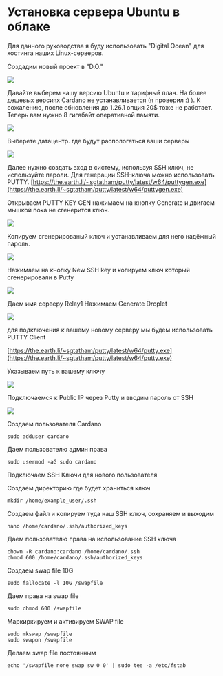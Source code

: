 # Установка сервера Ubuntu в облаке

Для данного руководства я буду использовать "Digital Ocean" для хостинга наших Linux-серверов.

Создадим новый проект в "D.O."

![](../.gitbook/assets/image%20%283%29.png)

Давайте выберем нашу версию Ubuntu и тарифный план. На более дешевых версиях Cardano не устанавливается \(я проверил :\) \). К сожалению, после обновления до 1.26.1 опция 20$ тоже не работает. Теперь вам нужно 8 гигабайт оперативной памяти.

![](../.gitbook/assets/image%20%284%29.png)

    
  
Выберете  датацентр. где будут распологаться ваши серверы

![](../.gitbook/assets/server%20%281%29.jpg)

Далее нужно создать вход в систему, используя SSH ключ, не используйте пароли. Для генерации SSH-ключа можно использовать PUTTY. [https://the.earth.li/~sgtatham/putty/latest/w64/puttygen.exe](https://the.earth.li/~sgtatham/putty/latest/w64/puttygen.exe)

Открываем PUTTY KEY GEN нажимаем на кнопку Generate  и двигаем мышкой пока не сгенерится ключ.

![](../.gitbook/assets/image%20%2812%29.png)

 Копируем сгенерированый ключ и устанавливаем для него надёжный пароль.

![](../.gitbook/assets/image%20%287%29.png)

Нажимаем на кнопку  New SSH key и копируем ключ который сгенерировали в Putty

![](../.gitbook/assets/image%20%2813%29.png)

Даем имя серверу Relay1 Нажимаем  Generate Droplet

![](../.gitbook/assets/image%20%2814%29.png)

для подключения к вашему новому серверу мы будем использовать PUTTY Client

[https://the.earth.li/~sgtatham/putty/latest/w64/putty.exe](https://the.earth.li/~sgtatham/putty/latest/w64/putty.exe)

Указываем путь к вашему ключу

![](../.gitbook/assets/image%20%2818%29.png)

Подключаемся к Public IP через Putty и вводим пароль от SSH

![](../.gitbook/assets/image%20%2820%29.png)

Создаем пользователя Cardano

```text
sudo adduser cardano
```

Даем пользователю админ права

```text
sudo usermod -aG sudo cardano
```

Подключаем SSH Ключи для нового пользователя

Создаем директорию где будет храниться ключ 

```text
mkdir /home/example_user/.ssh
```

Создаем файл и копируем туда наш SSH ключ, сохраняем и выходим

```text
nano /home/cardano/.ssh/authorized_keys
```

Даем пользователю права на использование SSH ключа

```text
chown -R cardano:cardano /home/cardano/.ssh
chmod 600 /home/cardano/.ssh/authorized_keys
```

Создаем swap file 10G

```text
sudo fallocate -l 10G /swapfile
```

Даем права на swap file 

```text
sudo chmod 600 /swapfile
```

Маркиркируем и активируем SWAP file

```text
sudo mkswap /swapfile
sudo swapon /swapfile
```

Делаем swap file постоянным

```text
echo '/swapfile none swap sw 0 0' | sudo tee -a /etc/fstab
```

